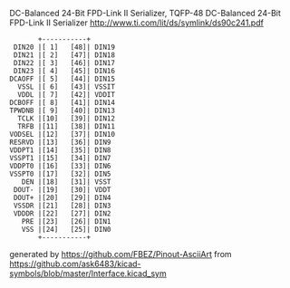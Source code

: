 DC-Balanced 24-Bit FPD-Link II Serializer, TQFP-48
DC-Balanced 24-Bit FPD-Link II Serializer
http://www.ti.com/lit/ds/symlink/ds90c241.pdf


	       +-----------+
	 DIN20 |[ 1]   [48]| DIN19
	 DIN21 |[ 2]   [47]| DIN18
	 DIN22 |[ 3]   [46]| DIN17
	 DIN23 |[ 4]   [45]| DIN16
	DCAOFF |[ 5]   [44]| DIN15
	  VSSL |[ 6]   [43]| VSSIT
	  VDDL |[ 7]   [42]| VDDIT
	DCBOFF |[ 8]   [41]| DIN14
	TPWDNB |[ 9]   [40]| DIN13
	  TCLK |[10]   [39]| DIN12
	  TRFB |[11]   [38]| DIN11
	VODSEL |[12]   [37]| DIN10
	RESRVD |[13]   [36]| DIN9
	VDDPT1 |[14]   [35]| DIN8
	VSSPT1 |[15]   [34]| DIN7
	VDDPT0 |[16]   [33]| DIN6
	VSSPT0 |[17]   [32]| DIN5
	   DEN |[18]   [31]| VSST
	 DOUT- |[19]   [30]| VDDT
	 DOUT+ |[20]   [29]| DIN4
	 VSSDR |[21]   [28]| DIN3
	 VDDDR |[22]   [27]| DIN2
	   PRE |[23]   [26]| DIN1
	   VSS |[24]   [25]| DIN0
	       +-----------+


generated by https://github.com/FBEZ/Pinout-AsciiArt from https://github.com/ask6483/kicad-symbols/blob/master/Interface.kicad_sym